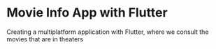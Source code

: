 # Movie Info App with Flutter
Creating a multiplatform application with Flutter, where we consult the movies that are in theaters
